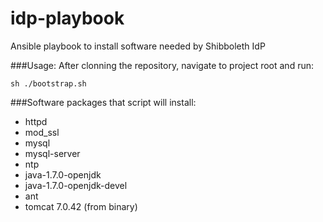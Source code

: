 idp-playbook
============

Ansible playbook to install software needed by Shibboleth IdP

###Usage:
After clonning the repository, navigate to project root and run:
```
sh ./bootstrap.sh
```

###Software packages that script will install:
- httpd
- mod_ssl
- mysql
- mysql-server
- ntp
- java-1.7.0-openjdk
- java-1.7.0-openjdk-devel
- ant
- tomcat 7.0.42 (from binary)
